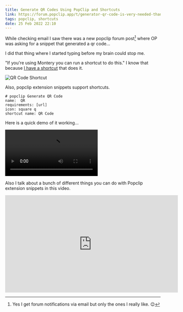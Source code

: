 ```yaml
---
title: Generate QR Codes Using PopClip and Shortcuts
link: https://forum.popclip.app/t/generator-qr-code-is-very-needed-thank/660
tags: popclip, shortcuts
date: 25 Feb 2022 22:10
---
```


While checking email I saw there was a new popclip forum post[^1] where OP was asking for a snippet that generated a qr code... 

I did that thing where I started typing before my brain could stop me.

"If you're using Montery you can run a shortcut to do this." I know that because [I have a shortcut](https://www.icloud.com/shortcuts/dcbf15666e0e4412b35350dcb70559b7) that does it.

![QR Code Shortcut](https://kjaymiller.s3-us-west-2.amazonaws.com/images/QR%20Code%20Shortcut.png)

Also, popclip extension snippets support shortcuts.

```
# popclip Generate QR Code
name:  QR
requirements: [url]
icon: square q 
shortcut name: QR Code
```

Here is a quick demo of it working...

<video controls src="https://kjaymiller.s3-us-west-2.amazonaws.com/images/qr_code_popclip_snippet_ext.mp4">popclip QR Demo</video>

Also I talk about a bunch of different things you can do with Popclip extension snippets in this video.

<iframe width="560" height="315" src="https://www.youtube.com/embed/mF8KHV7s3EE" title="YouTube video player" frameborder="0" allow="accelerometer; autoplay; clipboard-write; encrypted-media; gyroscope; picture-in-picture" allowfullscreen></iframe>

[^1]: Yes I get forum notifications via email but only the ones I really like. 😉
